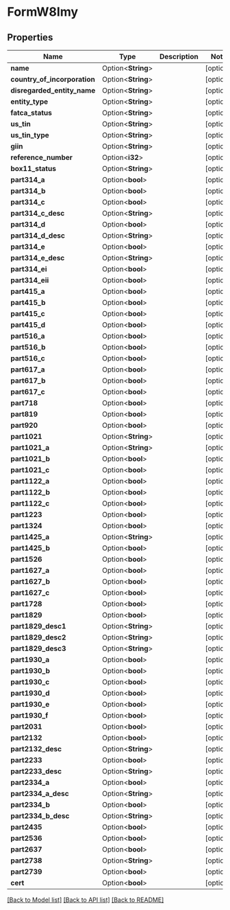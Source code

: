 # FormW8Imy

## Properties

Name | Type | Description | Notes
------------ | ------------- | ------------- | -------------
**name** | Option<**String**> |  | [optional]
**country_of_incorporation** | Option<**String**> |  | [optional]
**disregarded_entity_name** | Option<**String**> |  | [optional]
**entity_type** | Option<**String**> |  | [optional]
**fatca_status** | Option<**String**> |  | [optional]
**us_tin** | Option<**String**> |  | [optional]
**us_tin_type** | Option<**String**> |  | [optional]
**giin** | Option<**String**> |  | [optional]
**reference_number** | Option<**i32**> |  | [optional]
**box11_status** | Option<**String**> |  | [optional]
**part314_a** | Option<**bool**> |  | [optional]
**part314_b** | Option<**bool**> |  | [optional]
**part314_c** | Option<**bool**> |  | [optional]
**part314_c_desc** | Option<**String**> |  | [optional]
**part314_d** | Option<**bool**> |  | [optional]
**part314_d_desc** | Option<**String**> |  | [optional]
**part314_e** | Option<**bool**> |  | [optional]
**part314_e_desc** | Option<**String**> |  | [optional]
**part314_ei** | Option<**bool**> |  | [optional]
**part314_eii** | Option<**bool**> |  | [optional]
**part415_a** | Option<**bool**> |  | [optional]
**part415_b** | Option<**bool**> |  | [optional]
**part415_c** | Option<**bool**> |  | [optional]
**part415_d** | Option<**bool**> |  | [optional]
**part516_a** | Option<**bool**> |  | [optional]
**part516_b** | Option<**bool**> |  | [optional]
**part516_c** | Option<**bool**> |  | [optional]
**part617_a** | Option<**bool**> |  | [optional]
**part617_b** | Option<**bool**> |  | [optional]
**part617_c** | Option<**bool**> |  | [optional]
**part718** | Option<**bool**> |  | [optional]
**part819** | Option<**bool**> |  | [optional]
**part920** | Option<**bool**> |  | [optional]
**part1021** | Option<**String**> |  | [optional]
**part1021_a** | Option<**String**> |  | [optional]
**part1021_b** | Option<**bool**> |  | [optional]
**part1021_c** | Option<**bool**> |  | [optional]
**part1122_a** | Option<**bool**> |  | [optional]
**part1122_b** | Option<**bool**> |  | [optional]
**part1122_c** | Option<**bool**> |  | [optional]
**part1223** | Option<**bool**> |  | [optional]
**part1324** | Option<**bool**> |  | [optional]
**part1425_a** | Option<**String**> |  | [optional]
**part1425_b** | Option<**bool**> |  | [optional]
**part1526** | Option<**bool**> |  | [optional]
**part1627_a** | Option<**bool**> |  | [optional]
**part1627_b** | Option<**bool**> |  | [optional]
**part1627_c** | Option<**bool**> |  | [optional]
**part1728** | Option<**bool**> |  | [optional]
**part1829** | Option<**bool**> |  | [optional]
**part1829_desc1** | Option<**String**> |  | [optional]
**part1829_desc2** | Option<**String**> |  | [optional]
**part1829_desc3** | Option<**String**> |  | [optional]
**part1930_a** | Option<**bool**> |  | [optional]
**part1930_b** | Option<**bool**> |  | [optional]
**part1930_c** | Option<**bool**> |  | [optional]
**part1930_d** | Option<**bool**> |  | [optional]
**part1930_e** | Option<**bool**> |  | [optional]
**part1930_f** | Option<**bool**> |  | [optional]
**part2031** | Option<**bool**> |  | [optional]
**part2132** | Option<**bool**> |  | [optional]
**part2132_desc** | Option<**String**> |  | [optional]
**part2233** | Option<**bool**> |  | [optional]
**part2233_desc** | Option<**String**> |  | [optional]
**part2334_a** | Option<**bool**> |  | [optional]
**part2334_a_desc** | Option<**String**> |  | [optional]
**part2334_b** | Option<**bool**> |  | [optional]
**part2334_b_desc** | Option<**String**> |  | [optional]
**part2435** | Option<**bool**> |  | [optional]
**part2536** | Option<**bool**> |  | [optional]
**part2637** | Option<**bool**> |  | [optional]
**part2738** | Option<**String**> |  | [optional]
**part2739** | Option<**bool**> |  | [optional]
**cert** | Option<**bool**> |  | [optional]

[[Back to Model list]](../README.md#documentation-for-models) [[Back to API list]](../README.md#documentation-for-api-endpoints) [[Back to README]](../README.md)
